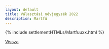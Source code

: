 ```yaml
---
layout: default
title: Választási névjegyzék 2022
description: Martfű
---
```


{% include settlementHTMLs/Martfuuxx.html %}

[Vissza](./)